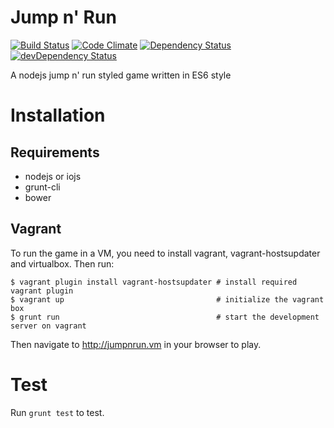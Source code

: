 # Jump n' Run
[![Build Status](https://api.travis-ci.org/anehx/jumpnrun.svg)](https://travis-ci.org/anehx/jumpnrun)
[![Code Climate](https://codeclimate.com/repos/5533d4706956801c8c000b6b/badges/8f8412012c97786facd8/gpa.svg)](https://codeclimate.com/repos/5533d4706956801c8c000b6b/feed)
[![Dependency Status](https://david-dm.org/anehx/jumpnrun.svg)](https://david-dm.org/anehx/jumpnrun)
[![devDependency Status](https://david-dm.org/anehx/jumpnrun/dev-status.svg)](https://david-dm.org/anehx/jumpnrun#info=devDependencies)

A nodejs jump n' run styled game written in ES6 style

# Installation

## Requirements
* nodejs or iojs
* grunt-cli
* bower

## Vagrant
To run the game in a VM, you need to install vagrant, vagrant-hostsupdater and virtualbox. Then run:
```
$ vagrant plugin install vagrant-hostsupdater # install required vagrant plugin
$ vagrant up                                  # initialize the vagrant box
$ grunt run                                   # start the development server on vagrant
```
Then navigate to http://jumpnrun.vm in your browser to play.

# Test
Run `grunt test` to test.
